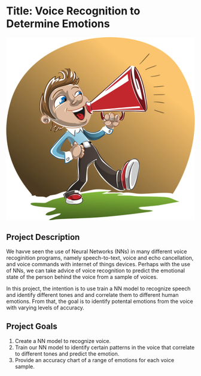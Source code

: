 # Title: Voice Recognition to Determine Emotions

![](images/loudspeaker.png)

## Project Description

We havve seen the use of Neural Networks (NNs) in many different voice recoginition programs, namely speech-to-text, voice and echo cancellation, and voice commands with internet of things devices. Perhaps with the use of NNs, we can take advice of voice recognition to predict the emotional state of the person behind the voice from a sample of voices.

In this project, the intention is to use train a NN model to recognize speech and identify different tones and and correlate them to different human emotions. From that, the goal is to identify potental emotions from the voice with varying levels of accuracy.

## Project Goals

1. Create a NN model to recognize voice.
2. Train our NN model to identify certain patterns in the voice that correlate to different tones and predict the emotion.
3. Provide an accuracy chart of a range of emotions for each voice sample.
